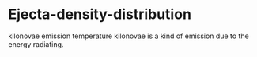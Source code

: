 # Ejecta-density-distribution
kilonovae emission temperature
kilonovae is a kind of emission due to the energy radiating.
